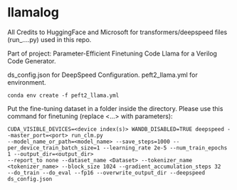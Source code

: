 # llamalog
All Credits to HuggingFace and Microsoft for transformers/deepspeed files (run_....py) used in this repo.

Part of project: Parameter-Efficient Finetuning Code Llama for a Verilog Code Generator.

ds_config.json for DeepSpeed Configuration.
peft2_llama.yml for environment.
```
conda env create -f peft2_llama.yml
```
Put the fine-tuning dataset in a folder inside the directory. Please use this command for finetuning (replace <...> with parameters):
```
CUDA_VISIBLE_DEVICES=<device index(s)> WANDB_DISABLED=TRUE deepspeed --master_port=<port> run_clm.py
--model_name_or_path=<model_name> --save_steps=1000 --per_device_train_batch_size=1 --learning_rate 2e-5 --num_train_epochs 1 --output_dir=<output_dir>
--report_to none --dataset_name <Dataset> --tokenizer_name <tokenizer_name> --block_size 1024 --gradient_accumulation_steps 32
--do_train --do_eval --fp16 --overwrite_output_dir --deepspeed ds_config.json
```
